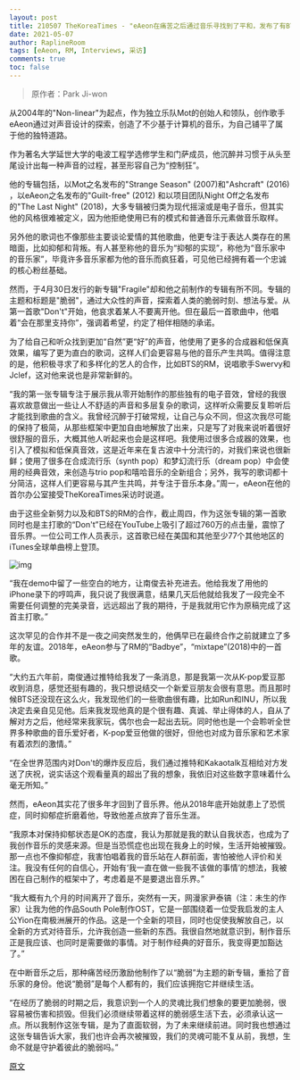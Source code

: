 ```yaml
---
layout: post
title: 210507 TheKoreaTimes - "eAeon在痛苦之后通过音乐寻找到了平和，发布了有BTS RM参与的专辑"
date: 2021-05-07
author: RaplineRoom
tags: [eAeon, RM, Interviews, 采访]
comments: true
toc: false
---
```


> 原作者：Park Ji-won

从2004年的"Non-linear"为起点，作为独立乐队Mot的创始人和领队，创作歌手eAeon通过对声音设计的探索，创造了不少基于计算机的音乐，为自己铺平了属于他的独特道路。

作为著名大学延世大学的电波工程学选修学生和门萨成员，他沉醉并习惯于从头至尾设计出每一种声音的过程，甚至形容自己为“控制狂”。

他的专辑包括，以Mot之名发布的"Strange Season" (2007)和"Ashcraft" (2016) ，以eAeon之名发布的"Guilt-free" (2012) 和以项目团队Night Off之名发布的"The Last Night" (2018)，大多专辑被归类为现代摇滚或是电子音乐，但其实他的风格很难被定义，因为他拒绝使用已有的模式和普通音乐元素做音乐取样。

另外他的歌词也不像那些主要谈论爱情的其他歌曲，他更专注于表达人类存在的黑暗面，比如抑郁和背叛。有人甚至称他的音乐为“抑郁的实现”，称他为“音乐家中的音乐家”，毕竟许多音乐家都为他的音乐而疯狂着，可见他已经拥有着一个忠诚的核心粉丝基础。

然而，于4月30日发行的新专辑"Fragile"却和他之前制作的专辑有所不同。专辑的主题和标题是"脆弱"，通过大众性的声音，探索着人类的脆弱时刻、想法与爱。从第一首歌"Don't"开始，他哀求着某人不要离开他。但在最后一首歌曲中，他唱着“会在那里支持你”，强调着希望，约定了相伴相随的承诺。

为了给自己和听众找到更加“自然”更“好”的声音，他使用了更多的合成器和低保真效果，编写了更为直白的歌词，这样人们会更容易与他的音乐产生共鸣。值得注意的是，他积极寻求了和多样化的艺人的合作，比如BTS的RM，说唱歌手Swervy和Jclef，这对他来说也是非常新鲜的。

“我的第一张专辑专注于展示我从零开始制作的那些独有的电子音效，曾经的我很喜欢故意做出一些让人不舒适的声音和多层复杂的歌词，这样听众需要反复聆听后才能找到歌曲的含义。我曾经沉醉于打破常规，让自己与众不同，但这次我尽可能的保持了极简，从那些框架中更加自由地解放了出来，只是写了对我来说听着很好很舒服的音乐，大概其他人听起来也会是这样吧。我使用过很多合成器的效果，也引入了模拟和低保真音效，这是近年来在复古波中十分流行的，对我们来说也很新鲜；使用了很多在合成流行乐（synth pop）和梦幻流行乐（dream pop）中会使用的经典音效，来创造与trio pop和嘻哈音乐的全新组合；另外，我写的歌词都十分简洁，这样人们更容易与其产生共鸣，并专注于音乐本身。”周一，eAeon在他的首尔办公室接受TheKoreaTimes采访时说道。

由于这些全新努力以及和BTS的RM的合作，截止周四，作为这张专辑的第一首歌同时也是主打歌的“Don't”已经在YouTube上吸引了超过760万的点击量，震惊了音乐界。一位公司工作人员表示，这首歌已经在美国和其他至少77个其他地区的iTunes全球单曲榜上登顶。

![img](https://tva1.sinaimg.cn/large/008i3skNgy1gq9ouljlj7j30kk0kjabb.jpg)

“我在demo中留了一些空白的地方，让南俊去补充进去。他给我发了用他的iPhone录下的哼鸣声，我只说了我很满意，结果几天后他就给我发了一段完全不需要任何调整的完美录音，远远超出了我的期待，于是我就用它作为原稿完成了这首主打歌。”

这次罕见的合作并不是一夜之间突然发生的，他俩早已在最终合作之前就建立了多年的友谊。2018年，eAeon参与了RM的“Badbye”，“mixtape”(2018)中的一首歌。

“大约五六年前，南俊通过推特给我发了一条消息，那是我第一次从K-pop爱豆那收到消息，感觉还挺有趣的，我只想说结交一个新爱豆朋友会很有意思。而且那时候BTS还没现在这么火，我发现他们的一些歌曲很有趣，比如Run和INU，所以我决定去亲自见见他。后来我发现他真的是个很有趣、真诚、举止得体的人，自从了解对方之后，他经常来我家玩，偶尔也会一起出去玩。同时他也是一个会聆听全世界多种歌曲的音乐爱好者，K-pop爱豆他做的很好，但他也对成为音乐家和艺术家有着浓烈的激情。”

“在全世界范围内对Don't的爆炸反应后，我们通过推特和Kakaotalk互相给对方发送了庆祝，说实话这个观看量真的超出了我的想象，我依旧对这些数字意味着什么毫无所知。”

然而，eAeon其实花了很多年才回到了音乐界。他从2018年底开始就患上了恐慌症，同时抑郁症折磨着他，导致他差点放弃了音乐生涯。

“我原本对保持抑郁状态是OK的态度，我认为那就是我的默认自我状态，也成为了我创作音乐的灵感来源。但是当恐慌症也出现在我身上的时候，生活开始被摧毁。那一点也不像抑郁症，我害怕唱着我的音乐站在人群前面，害怕被他人评价和关注。我没有任何的自信心，开始有‘我一直在做一些我不该做的事情’的想法，我被困在自己制作的框架中了，考虑着是不是要退出音乐界。”

“我大概有九个月的时间离开了音乐，突然有一天，网漫家尹泰镐（注：未生的作家）让我为他的作品South Pole制作OST，它是一部围绕着一位受我启发的主人公Yion在南极洲展开的作品。这是一个全新的项目，同时也促使我解放自己，以全新的方式对待音乐，允许我创造一些新的东西。我很自然地就意识到，制作音乐正是我应该、也同时是需要做的事情。对于制作经典的好音乐，我变得更加豁达了。”

在中断音乐之后，那种痛苦经历激励他制作了以“脆弱”为主题的新专辑，重拾了音乐家的身份。他说“脆弱”是每个人都有的，我们应该拥抱它并继续生活。

“在经历了脆弱的时期之后，我意识到一个人的灵魂比我们想象的要更加脆弱，很容易被伤害和损毁。但我们必须继续带着这样的脆弱感生活下去，必须承认这一点。所以我制作这张专辑，是为了直面软弱，为了未来继续前进。同时我也想通过这张专辑告诉大家，我们也许会再次被摧毁，我们的灵魂可能不复从前，我想，生命不就是守护着彼此的脆弱吗。”

[原文](https://m.koreatimes.co.kr/pages/article.amp.asp?newsIdx=308431)

